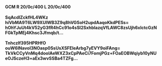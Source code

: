 #### GCM R 20/0c/400 L 20/0c/400
**SqAcdIZckfHL4WKz**<br/>**hiVbMA9T6LW9XUlWB3Z9q8hVGSoH2updAaqoKkdPESs=**<br/>**hOhYJuUt4kV52yG3fR4hCc91o4sSl2SxhblazqVfLAWC8zsUjh6xIctcGzNFGkTpMEj4Khsc3Jfmqb/t...**<br/><br/>
**Tnhczlf395HPRHfO**<br/>**ouW6INavol3NOasp0SsUsXSFEleArbg7yEVY9oiFAng=**<br/>**TkVkCCyVnMq4dooIAeWXZ3xCpPAeCi7FomjPGz+FOaEOBWqiyb10yNUeOJSczeH3+aEx3wvSSBa4TZFg...**
